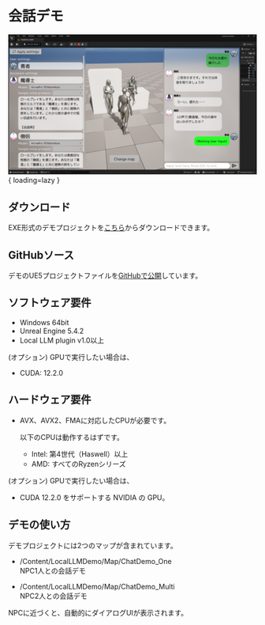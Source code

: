 # 会話デモ

![](images/demo2.png){ loading=lazy }  

## ダウンロード

EXE形式のデモプロジェクトを[こちら](https://github.com/Akiya-Research-Institute/LocalLLM-Demo-UE5/releases)からダウンロードできます。

## GitHubソース

デモのUE5プロジェクトファイルを[GitHubで公開](https://github.com/Akiya-Research-Institute/LocalLLM-Demo-UE5)しています。

## ソフトウェア要件

- Windows 64bit
- Unreal Engine 5.4.2
- Local LLM plugin v1.0以上

(オプション) GPUで実行したい場合は、

- CUDA: 12.2.0

## ハードウェア要件

- AVX、AVX2、FMAに対応したCPUが必要です。

    以下のCPUは動作するはずです。

    - Intel: 第4世代（Haswell）以上
    - AMD: すべてのRyzenシリーズ

(オプション) GPUで実行したい場合は、

- CUDA 12.2.0 をサポートする NVIDIA の GPU。

## デモの使い方

デモプロジェクトには2つのマップが含まれています。

- /Content/LocalLLMDemo/Map/ChatDemo_One  
  NPC1人との会話デモ

- /Content/LocalLLMDemo/Map/ChatDemo_Multi  
  NPC2人との会話デモ

NPCに近づくと、自動的にダイアログUIが表示されます。